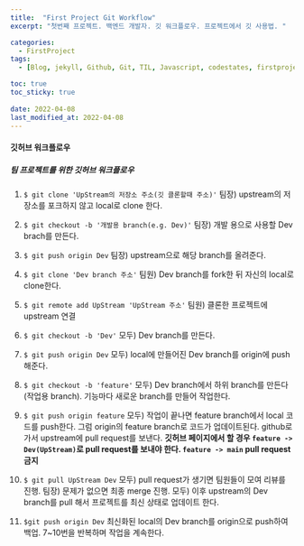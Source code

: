 ```yaml
---
title:  "First Project Git Workflow"
excerpt: "첫번째 프로젝트. 백엔드 개발자. 깃 워크플로우. 프로젝트에서 깃 사용법. "

categories:
  - FirstProject
tags:
  - [Blog, jekyll, Github, Git, TIL, Javascript, codestates, firstproject, 첫번째 프로젝트, 코드스테이츠, 백엔드, 프론트엔드, git, git workflow, 깃허브, 깃 워크플로우, 깃 명령어, git merge, git pull, git remote]

toc: true
toc_sticky: true
 
date: 2022-04-08
last_modified_at: 2022-04-08
---
```


#### 깃허브 워크플로우

##### 팀 프로젝트를 위한 깃허브 워크플로우

1. `$ git clone 'UpStream의 저장소 주소(깃 클론할때 주소)'`
  팀장) upstream의 저장소를 포크하지 않고 local로 clone 한다.

2. `$ git checkout -b '개발용 branch(e.g. Dev)'`
  팀장) 개발 용으로 사용할 Dev brach를 만든다.

3. `$ git push origin Dev`
  팀장) upstream으로 해당 branch를 올려준다.

4. `$ git clone 'Dev branch 주소'`
  팀원) Dev branch를 fork한 뒤 자신의 local로 clone한다.

5. `$ git remote add UpStream 'UpStream 주소'`
  팀원) 클론한 프로젝트에 upstream 연결

6. `$ git checkout -b 'Dev'`
  모두) Dev branch를 만든다.

7. `$ git push origin Dev`
  모두) local에 만들어진 Dev branch를 origin에 push해준다.

8. `$ git checkout -b 'feature'`
  모두) Dev branch에서 하위 branch를 만든다(작업용 branch). 기능마다 새로운 branch를 만들어 작업한다.

9. `$ git push origin feature`
  모두) 작업이 끝나면 feature branch에서 local 코드를 push한다. 그럼 origin의 feature branch로 코드가 업데이트된다. github로 가서 upstream에 pull request를 보낸다. 
**깃허브 페이지에서 할 경우 `feature -> Dev(UpStream)`로 pull request를 보내야 한다. `feature -> main` pull request 금지**

10. `$ git pull UpStream Dev`
  모두) pull request가 생기면 팀원들이 모여 리뷰를 진행. 
  팀장) 문제가 없으면 최종 merge 진행. 
  모두) 이후 upstream의 Dev branch를 pull 해서 프로젝트를 최신 상태로 업데이트 한다.

11. `$git push origin Dev`
  최신화된 local의 Dev branch를 origin으로 push하여 백업. 7~10번을 반복하며 작업을 계속한다.